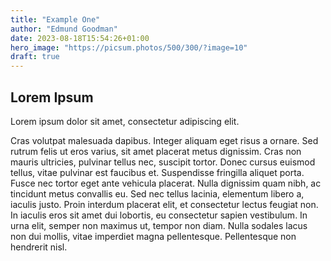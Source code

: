 ```yaml
---
title: "Example One"
author: "Edmund Goodman"
date: 2023-08-18T15:54:26+01:00
hero_image: "https://picsum.photos/500/300/?image=10"
draft: true
---
```


## Lorem Ipsum

Lorem ipsum dolor sit amet, consectetur adipiscing elit.

<!--more-->

Cras volutpat malesuada dapibus. Integer aliquam eget risus a ornare. Sed rutrum
felis ut eros varius, sit amet placerat metus dignissim. Cras non mauris
ultricies, pulvinar tellus nec, suscipit tortor. Donec cursus euismod tellus,
vitae pulvinar est faucibus et. Suspendisse fringilla aliquet porta. Fusce nec
tortor eget ante vehicula placerat. Nulla dignissim quam nibh, ac tincidunt
metus convallis eu. Sed nec tellus lacinia, elementum libero a, iaculis justo.
Proin interdum placerat elit, et consectetur lectus feugiat non. In iaculis eros
sit amet dui lobortis, eu consectetur sapien vestibulum. In urna elit, semper
non maximus ut, tempor non diam. Nulla sodales lacus non dui mollis, vitae
imperdiet magna pellentesque. Pellentesque non hendrerit nisl.
